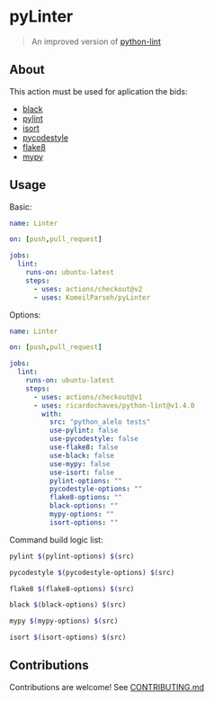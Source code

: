 # pyLinter

> An improved version of [python-lint](https://github.com/ricardochaves/python-lint)

## About

This action must be used for aplication the bids:

- [black](https://github.com/psf/black)
- [pylint](https://www.pylint.org/)
- [isort](https://github.com/timothycrosley/isort)
- [pycodestyle](https://pycodestyle.readthedocs.io)
- [flake8](http://flake8.pycqa.org)
- [mypy](http://mypy-lang.org/)

## Usage

Basic:

```yml
name: Linter

on: [push,pull_request]

jobs:
  lint:
    runs-on: ubuntu-latest
    steps:
      - uses: actions/checkout@v2
      - uses: KomeilParseh/pyLinter
```

Options:

```yml
name: Linter

on: [push,pull_request]

jobs:
  lint:
    runs-on: ubuntu-latest
    steps:
      - uses: actions/checkout@v1
      - uses: ricardochaves/python-lint@v1.4.0
        with:
          src: "python_alelo tests"
          use-pylint: false
          use-pycodestyle: false
          use-flake8: false
          use-black: false
          use-mypy: false
          use-isort: false
          pylint-options: ""
          pycodestyle-options: ""
          flake8-options: ""
          black-options: ""
          mypy-options: ""
          isort-options: ""
```

Command build logic list:

```bash
pylint $(pylint-options) $(src)

pycodestyle $(pycodestyle-options) $(src)

flake8 $(flake8-options) $(src)

black $(black-options) $(src)

mypy $(mypy-options) $(src)

isort $(isort-options) $(src)
```

## Contributions

Contributions are welcome! See [CONTRIBUTING.md](CONTRIBUTING.md)
